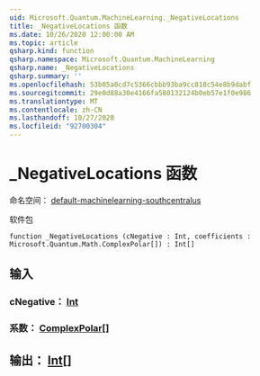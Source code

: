 ```yaml
---
uid: Microsoft.Quantum.MachineLearning._NegativeLocations
title: _NegativeLocations 函数
ms.date: 10/26/2020 12:00:00 AM
ms.topic: article
qsharp.kind: function
qsharp.namespace: Microsoft.Quantum.MachineLearning
qsharp.name: _NegativeLocations
qsharp.summary: ''
ms.openlocfilehash: 53b05a0cd7c5366cbbb93ba9cc818c54e8b9dabf
ms.sourcegitcommit: 29e0d88a30e4166fa580132124b0eb57e1f0e986
ms.translationtype: MT
ms.contentlocale: zh-CN
ms.lasthandoff: 10/27/2020
ms.locfileid: "92700304"
---
```

# <a name="_negativelocations-function"></a>_NegativeLocations 函数

命名空间： [default-machinelearning-southcentralus](xref:Microsoft.Quantum.MachineLearning)

软件包 [](https://nuget.org/packages/)




```qsharp
function _NegativeLocations (cNegative : Int, coefficients : Microsoft.Quantum.Math.ComplexPolar[]) : Int[]
```


## <a name="input"></a>输入

### <a name="cnegative--int"></a>cNegative： [Int](xref:microsoft.quantum.lang-ref.int)




### <a name="coefficients--complexpolar"></a>系数： [ComplexPolar](xref:Microsoft.Quantum.Math.ComplexPolar)[]





## <a name="output--int"></a>输出： [Int](xref:microsoft.quantum.lang-ref.int)[]

